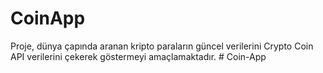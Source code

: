# CoinApp
Proje, dünya çapında aranan kripto 
paraların güncel verilerini Crypto Coin API verilerini çekerek göstermeyi amaçlamaktadır.
#   C o i n - A p p  
 